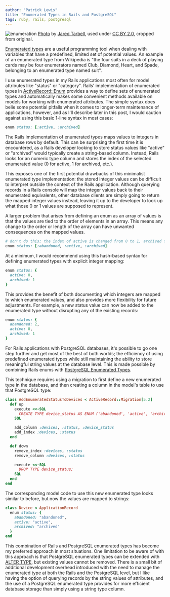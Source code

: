 ```yaml
---
author: "Patrick Lewis"
title: "Enumerated Types in Rails and PostgreSQL"
tags: ruby, rails, postgresql
---
```


![enumeration](/blog/2021/04/29/enumerated-types-rails-postgresql/banner.jpg)
[Photo](https://flic.kr/p/euTck) by [Jared Tarbell](https://flickr.com/people/generated/), used under [CC BY 2.0](https://creativecommons.org/licenses/by/2.0/), cropped from original.

[Enumerated types](https://en.wikipedia.org/wiki/Enumerated_type) are a useful programming tool when dealing with variables that have a predefined, limited set of potential values. An example of an enumerated type from Wikipedia is "the four suits in a deck of playing cards may be four enumerators named Club, Diamond, Heart, and Spade, belonging to an enumerated type named suit".

I use enumerated types in my Rails applications most often for model attributes like "status" or "category". Rails' implementation of enumerated types in [ActiveRecord::Enum](https://api.rubyonrails.org/classes/ActiveRecord/Enum.html) provides a way to define sets of enumerated types and automatically makes some convenient methods available on models for working with enumerated attributes. The simple syntax does belie some potential pitfalls when it comes to longer-term maintenance of applications, however, and as I'll describe later in this post, I would caution against using this basic 1-line syntax in most cases:

```ruby
enum status: [:active, :archived]
```

The Rails implementation of enumerated types maps values to integers in database rows by default. This can be surprising the first time it is encountered, as a Rails developer looking to store status values like "active" or "archived" would typically create a string-based column. Instead, Rails looks for an numeric type column and stores the index of the selected enumerated value (0 for active, 1 for archived, etc.).

This exposes one of the first potential drawbacks of this minimalist enumerated type implementation: the stored integer values can be difficult to interpret outside the context of the Rails application. Although querying records in a Rails console will map the integer values back to their enumerated equivalents, other database clients are simply going to return the mapped integer values instead, leaving it up to the developer to look up what those 0 or 1 values are supposed to represent.

A larger problem that arises from defining an enum as an array of values is that the values are tied to the order of elements in an array. This means any change to the order or length of the array can have unwanted consequences on the mapped values.

```ruby
# don't do this; the index of active is changed from 0 to 1, archived from 1 to 2
enum status: [:abandoned, :active, :archived]
```

At a minimum, I would recommend using this hash-based syntax for defining enumerated types with explicit integer mapping:

```ruby
enum status: {
  active: 0,
  archived: 1
}
```

This provides the benefit of both documenting which integers are mapped to which enumerated values, and also provides more flexibility for future adjustments. For example, a new status value can now be added to the enumerated type without disrupting any of the existing records:

```ruby
enum status: {
  abandoned: 2,
  active: 0,
  archived: 1
}
```

For Rails applications with PostgreSQL databases, it's possible to go one step further and get most of the best of both worlds; the efficiency of using predefined enumerated types while still maintaining the ability to store meaningful string values at the database level. This is made possible by combining Rails enums with [PostgreSQL Enumerated Types](https://www.postgresql.org/docs/current/datatype-enum.html).

This technique requires using a migration to first define a new enumerated type in the database, and then creating a column in the model's table to use that PostgreSQL type:

```ruby
class AddEnumeratedStatusToDevices < ActiveRecord::Migration[5.2]
  def up
    execute <<-SQL
      CREATE TYPE device_status AS ENUM ('abandoned', 'active', 'archived');
    SQL

    add_column :devices, :status, :device_status
    add_index :devices, :status
  end

  def down
    remove_index :devices, :status
    remove_column :devices, :status

    execute <<-SQL
      DROP TYPE device_status;
    SQL
  end
end
```

The corresponding model code to use this new enumerated type looks similar to before, but now the values are mapped to strings:

```ruby
class Device < ApplicationRecord
  enum status: {
    abandoned: "abandoned",
    active: "active",
    archived: "archived"
  }
end
```

This combination of Rails and PostgreSQL enumerated types has become my preferred approach in most situations. One limitation to be aware of with this approach is that PostgreSQL enumerated types can be extended with [ALTER TYPE](https://www.postgresql.org/docs/current/sql-altertype.html), but existing values cannot be removed. There is a small bit of additional development overhead introduced with the need to manage the enumerated type at both the Rails and the PostgreSQL level, but I like having the option of querying records by the string values of attributes, and the use of a PostgreSQL enumerated type provides for more efficient database storage than simply using a string type column.